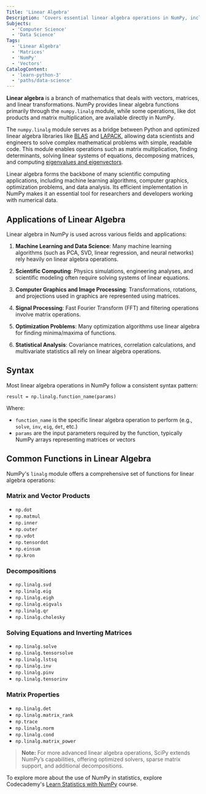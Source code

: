 ```yaml
---
Title: 'Linear Algebra'
Description: 'Covers essential linear algebra operations in NumPy, including vector manipulations, matrix computations, and transformations.'
Subjects:
  - 'Computer Science'
  - 'Data Science'
Tags:
  - 'Linear Algebra'
  - 'Matrices'
  - 'NumPy'
  - 'Vectors'
CatalogContent:
  - 'learn-python-3'
  - 'paths/data-science'
---
```


**Linear algebra** is a branch of mathematics that deals with vectors, matrices, and linear transformations. NumPy provides linear algebra functions primarily through the `numpy.linalg` module, while some operations, like dot products and matrix multiplication, are available directly in NumPy.

The `numpy.linalg` module serves as a bridge between Python and optimized linear algebra libraries like [BLAS](https://en.wikipedia.org/wiki/Basic_Linear_Algebra_Subprograms) and [LAPACK](https://en.wikipedia.org/wiki/LAPACK), allowing data scientists and engineers to solve complex mathematical problems with simple, readable code. This module enables operations such as matrix multiplication, finding determinants, solving linear systems of equations, decomposing matrices, and computing [eigenvalues and eigenvectors](https://en.wikipedia.org/wiki/Eigenvalues_and_eigenvectors).

Linear algebra forms the backbone of many scientific computing applications, including machine learning algorithms, computer graphics, optimization problems, and data analysis. Its efficient implementation in NumPy makes it an essential tool for researchers and developers working with numerical data.

## Applications of Linear Algebra

Linear algebra in NumPy is used across various fields and applications:

1. **Machine Learning and Data Science**: Many machine learning algorithms (such as PCA, SVD, linear regression, and neural networks) rely heavily on linear algebra operations.

2. **Scientific Computing**: Physics simulations, engineering analyses, and scientific modeling often require solving systems of linear equations.

3. **Computer Graphics and Image Processing**: Transformations, rotations, and projections used in graphics are represented using matrices.

4. **Signal Processing**: Fast Fourier Transform (FFT) and filtering operations involve matrix operations.

5. **Optimization Problems**: Many optimization algorithms use linear algebra for finding minima/maxima of functions.

6. **Statistical Analysis**: Covariance matrices, correlation calculations, and multivariate statistics all rely on linear algebra operations.

## Syntax

Most linear algebra operations in NumPy follow a consistent syntax pattern:

```pseudo
result = np.linalg.function_name(params)
```

Where:

- `function_name` is the specific linear algebra operation to perform (e.g., `solve`, `inv`, `eig`, `det`, etc.)
- `params` are the input parameters required by the function, typically NumPy arrays representing matrices or vectors

## Common Functions in Linear Algebra

NumPy's `linalg` module offers a comprehensive set of functions for linear algebra operations:

### Matrix and Vector Products

- `np.dot`
- `np.matmul`
- `np.inner`
- `np.outer`
- `np.vdot`
- `np.tensordot`
- `np.einsum`
- `np.kron`

### Decompositions

- `np.linalg.svd`
- `np.linalg.eig`
- `np.linalg.eigh`
- `np.linalg.eigvals`
- `np.linalg.qr`
- `np.linalg.cholesky`

### Solving Equations and Inverting Matrices

- `np.linalg.solve`
- `np.linalg.tensorsolve`
- `np.linalg.lstsq`
- `np.linalg.inv`
- `np.linalg.pinv`
- `np.linalg.tensorinv`

### Matrix Properties

- `np.linalg.det`
- `np.linalg.matrix_rank`
- `np.trace`
- `np.linalg.norm`
- `np.linalg.cond`
- `np.linalg.matrix_power`

> **Note:** For more advanced linear algebra operations, SciPy extends NumPy’s capabilities, offering optimized solvers, sparse matrix support, and additional decompositions.

To explore more about the use of NumPy in statistics, explore Codecademy's [Learn Statistics with NumPy](https://www.codecademy.com/enrolled/courses/intro-statistics-numpy) course.
